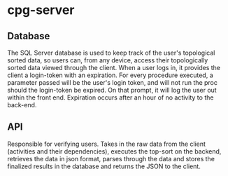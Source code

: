 # cpg-server

## Database
The SQL Server database is used to keep track of the user's topological sorted data, so users can, from any device, access their topologically sorted data viewed through the client.
When a user logs in, it provides the client a login-token with an expiration. For every procedure executed, a parameter passed will be the user's login token, and will not run the proc should the login-token be expired. On that prompt, it will log the user out within the front end.
Expiration occurs after an hour of no activity to the back-end.

## API
Responsible for verifying users.
Takes in the raw data from the client (activities and their dependencies), executes the top-sort on the backend, retrieves the data in json format, parses through the data and stores the finalized results in the database and returns the JSON to the client.
